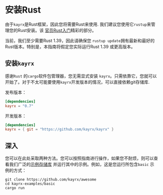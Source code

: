 # 安装Rust

由于`kayrx`是Rust框架，因此您将需要Rust来使用. 我们建议您使用它`rustup`来管理您的Rust安装。该 [官员Rust入门](https://doc.rust-lang.org/book/ch01-01-installation.html)精彩的部分。

当前，我们至少需要Rust  1.39，因此请确保您 `rustup update`拥有最新和最好的Rust版本。特别是，本指南将假定您实际运行Rust 1.39 或更高版本。

## 安装`kayrx`

感谢`Rust` 的`cargo`软件包管理器，您无需显式安装 `kayrx`。只需依靠它，您就可以开始了。对于不太可能要使用`kayrx`开发版本的情况，可以直接依赖git存储库.

发布版本：

```toml
[dependencies]
kayrx = "0.7"
```

开发版本：

```toml
[dependencies]
kayrx = { git = "https://github.com/kayrx/kayrx" }
```

## 深入

您可以在此处采取两种方法。您可以按照指南进行操作，如果您不耐烦，则可以查看我们广泛的[示例存储库](https://github.com/kayrx/awesome/tree/master/kayrx-examples) 并运行其中的示例。例如，这是您运行所包含`basic` 示例的方式：

```shell
git clone https://github.com/kayrx/awesome
cd kayrx-examples/basic
cargo run
```
